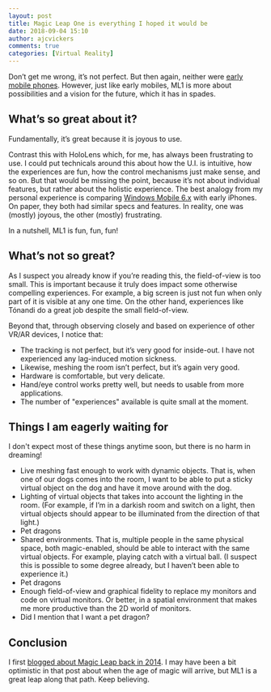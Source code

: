 ```yaml
---
layout: post
title: Magic Leap One is everything I hoped it would be
date: 2018-09-04 15:10
author: ajcvickers
comments: true
categories: [Virtual Reality]
---
```

Don’t get me wrong, it’s not perfect. But then again, neither were <a href="https://en.wikipedia.org/wiki/Motorola_DynaTAC">early mobile phones</a>. However, just like early mobiles, ML1 is more about possibilities and a vision for the future, which it has in spades.

<!--more-->

<h2>What’s so great about it?</h2>

Fundamentally, it’s great because it is joyous to use.

Contrast this with HoloLens which, for me, has always been frustrating to use. I could put technicals around this about how the U.I. is intuitive, how the experiences are fun, how the control mechanisms just make sense, and so on. But that would be missing the point, because it’s not about individual features, but rather about the holistic experience. The best analogy from my personal experience is comparing <a href="https://en.wikipedia.org/wiki/Windows_Mobile_6.0">Windows Mobile 6.x</a> with early iPhones. On paper, they both had similar specs and features. In reality, one was (mostly) joyous, the other (mostly) frustrating.

In a nutshell, ML1 is fun, fun, fun!

<h2>What’s not so great?</h2>

As I suspect you already know if you’re reading this, the field-of-view is too small. This is important because it truly does impact some otherwise compelling experiences. For example, a big screen is just not fun when only part of it is visible at any one time. On the other hand, experiences like Tónandi do a great job despite the small field-of-view.

Beyond that, through observing closely and based on experience of other VR/AR devices, I notice that:
- The tracking is not perfect, but it’s very good for inside-out. I have not experienced any lag-induced motion sickness.
- Likewise, meshing the room isn’t perfect, but it’s again very good.
- Hardware is comfortable, but very delicate.
- Hand/eye control works pretty well, but needs to usable from more applications.
- The number of "experiences" available is quite small at the moment.

<h2>Things I am eagerly waiting for</h2>

I don't expect most of these things anytime soon, but there is no harm in dreaming!

<ul>
<li>Live meshing fast enough to work with dynamic objects. That is, when one of our dogs comes into the room, I want to be able to put a sticky virtual object on the dog and have it move around with the dog.</li>
<li>Lighting of virtual objects that takes into account the lighting in the room. (For example, if I’m in a darkish room and switch on a light, then virtual objects should appear to be illuminated from the direction of that light.)</li>
<li>Pet dragons</li>
<li>Shared environments. That is, multiple people in the same physical space, both magic-enabled, should be able to interact with the same virtual objects. For example, playing catch with a virtual ball. (I suspect this is possible to some degree already, but I haven’t been able to experience it.)</li>
<li>Pet dragons</li>
<li>Enough field-of-view and graphical fidelity to replace my monitors and code on virtual monitors. Or better, in a spatial environment that makes me more productive than the 2D world of monitors.</li>
<li>Did I mention that I want a pet dragon?</li>
</ul>

<h2>Conclusion</h2>

I first <a href="https://blog.oneunicorn.com/2014/11/22/how-magic-leap-redefined-magic-literally/#more-296">blogged about Magic Leap back in 2014</a>. I may have been a bit optimistic in that post about when the age of magic will arrive, but ML1 is a great leap along that path. Keep believing.
